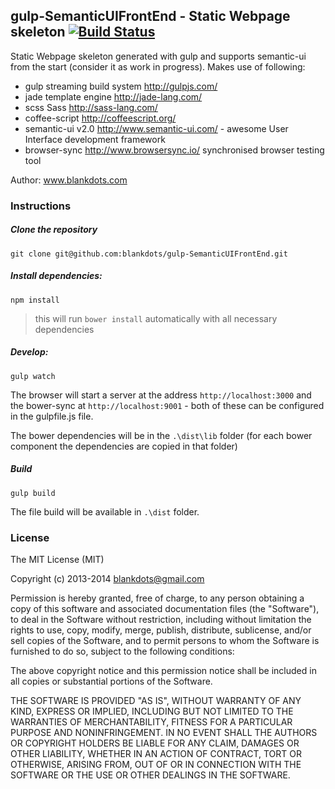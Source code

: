 ## gulp-SemanticUIFrontEnd - Static Webpage skeleton  [![Build Status](https://travis-ci.org/blankdots/gulp-SemanticUIFrontEnd.svg?branch=master)](https://travis-ci.org/blankdots/gulp-SemanticUIFrontEnd)

Static Webpage skeleton generated with gulp and supports semantic-ui from the start (consider it as work in progress).
Makes use of following:

* gulp streaming build system http://gulpjs.com/
* jade template engine http://jade-lang.com/
* scss Sass http://sass-lang.com/
* coffee-script http://coffeescript.org/
* semantic-ui v2.0 http://www.semantic-ui.com/ - awesome User Interface development framework
* browser-sync http://www.browsersync.io/ synchronised browser testing tool

Author: www.blankdots.com

### Instructions

##### Clone the repository

```
git clone git@github.com:blankdots/gulp-SemanticUIFrontEnd.git
```

##### Install dependencies:

```
npm install
```

> this will run `bower install` automatically with all necessary dependencies

##### Develop:

```
gulp watch
```

The browser will start a server at the address `http://localhost:3000` and the bower-sync at `http://localhost:9001` - both of these can be configured in the gulpfile.js file.

The bower dependencies will be in the `.\dist\lib` folder (for each bower component the dependencies are copied in that folder)

##### Build

```
gulp build
```

The file build will be available in `.\dist` folder.

### License

The MIT License (MIT)

Copyright (c) 2013-2014 blankdots@gmail.com

Permission is hereby granted, free of charge, to any person obtaining a copy
of this software and associated documentation files (the "Software"), to deal
in the Software without restriction, including without limitation the rights
to use, copy, modify, merge, publish, distribute, sublicense, and/or sell
copies of the Software, and to permit persons to whom the Software is
furnished to do so, subject to the following conditions:

The above copyright notice and this permission notice shall be included in
all copies or substantial portions of the Software.

THE SOFTWARE IS PROVIDED "AS IS", WITHOUT WARRANTY OF ANY KIND, EXPRESS OR
IMPLIED, INCLUDING BUT NOT LIMITED TO THE WARRANTIES OF MERCHANTABILITY,
FITNESS FOR A PARTICULAR PURPOSE AND NONINFRINGEMENT. IN NO EVENT SHALL THE
AUTHORS OR COPYRIGHT HOLDERS BE LIABLE FOR ANY CLAIM, DAMAGES OR OTHER
LIABILITY, WHETHER IN AN ACTION OF CONTRACT, TORT OR OTHERWISE, ARISING FROM,
OUT OF OR IN CONNECTION WITH THE SOFTWARE OR THE USE OR OTHER DEALINGS IN
THE SOFTWARE.